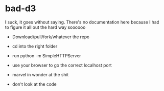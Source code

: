 # bad-d3
I suck, it goes without saying. There's no documentation here because I had to figure it all out the hard way soooooo

* Download/pull/fork/whatever the repo

* cd into the right folder

* run python -m SimpleHTTPServer

* use your browser to go the correct localhost port

* marvel in wonder at the shit

* don't look at the code
